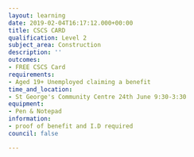 ```yaml
---
layout: learning
date: 2019-02-04T16:17:12.000+00:00
title: CSCS CARD
qualification: Level 2
subject_area: Construction
description: ''
outcomes:
- FREE CSCS Card
requirements:
- Aged 19+ Unemployed claiming a benefit
time_and_location:
- St George's Community Centre 24th June 9:30-3:30
equipment:
- Pen & Notepad
information:
- proof of benefit and I.D required
council: false

---
```


